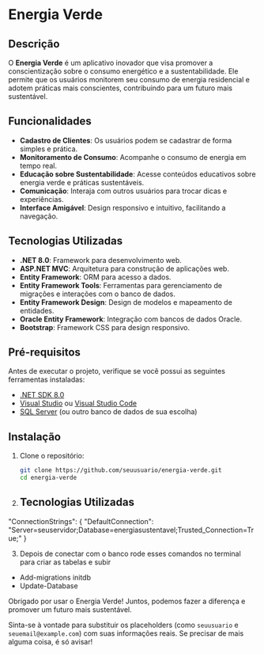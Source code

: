 # Energia Verde

## Descrição

O **Energia Verde** é um aplicativo inovador que visa promover a conscientização sobre o consumo energético e a sustentabilidade. Ele permite que os usuários monitorem seu consumo de energia residencial e adotem práticas mais conscientes, contribuindo para um futuro mais sustentável.

## Funcionalidades

- **Cadastro de Clientes**: Os usuários podem se cadastrar de forma simples e prática.
- **Monitoramento de Consumo**: Acompanhe o consumo de energia em tempo real.
- **Educação sobre Sustentabilidade**: Acesse conteúdos educativos sobre energia verde e práticas sustentáveis.
- **Comunicação**: Interaja com outros usuários para trocar dicas e experiências.
- **Interface Amigável**: Design responsivo e intuitivo, facilitando a navegação.

## Tecnologias Utilizadas

- **.NET 8.0**: Framework para desenvolvimento web.
- **ASP.NET MVC**: Arquitetura para construção de aplicações web.
- **Entity Framework**: ORM para acesso a dados.
- **Entity Framework Tools**: Ferramentas para gerenciamento de migrações e interações com o banco de dados.
- **Entity Framework Design**: Design de modelos e mapeamento de entidades.
- **Oracle Entity Framework**: Integração com bancos de dados Oracle.
- **Bootstrap**: Framework CSS para design responsivo.

## Pré-requisitos

Antes de executar o projeto, verifique se você possui as seguintes ferramentas instaladas:

- [.NET SDK 8.0](https://dotnet.microsoft.com/download)
- [Visual Studio](https://visualstudio.microsoft.com/) ou [Visual Studio Code](https://code.visualstudio.com/)
- [SQL Server](https://www.microsoft.com/sql-server/sql-server-downloads) (ou outro banco de dados de sua escolha)

## Instalação

1. Clone o repositório:
   ```bash
   git clone https://github.com/seuusuario/energia-verde.git
   cd energia-verde

2. ## Tecnologias Utilizadas
  "ConnectionStrings": {
      "DefaultConnection": "Server=seuservidor;Database=energiasustentavel;Trusted_Connection=True;"
  }

3. Depois de conectar com o banco rode esses comandos no terminal para criar as tabelas e subir

  - Add-migrations initdb
  - Update-Database

Obrigado por usar o Energia Verde! Juntos, podemos fazer a diferença e promover um futuro mais sustentável.


Sinta-se à vontade para substituir os placeholders (como `seuusuario` e `seuemail@example.com`) com suas informações reais. Se precisar de mais alguma coisa, é só avisar!
